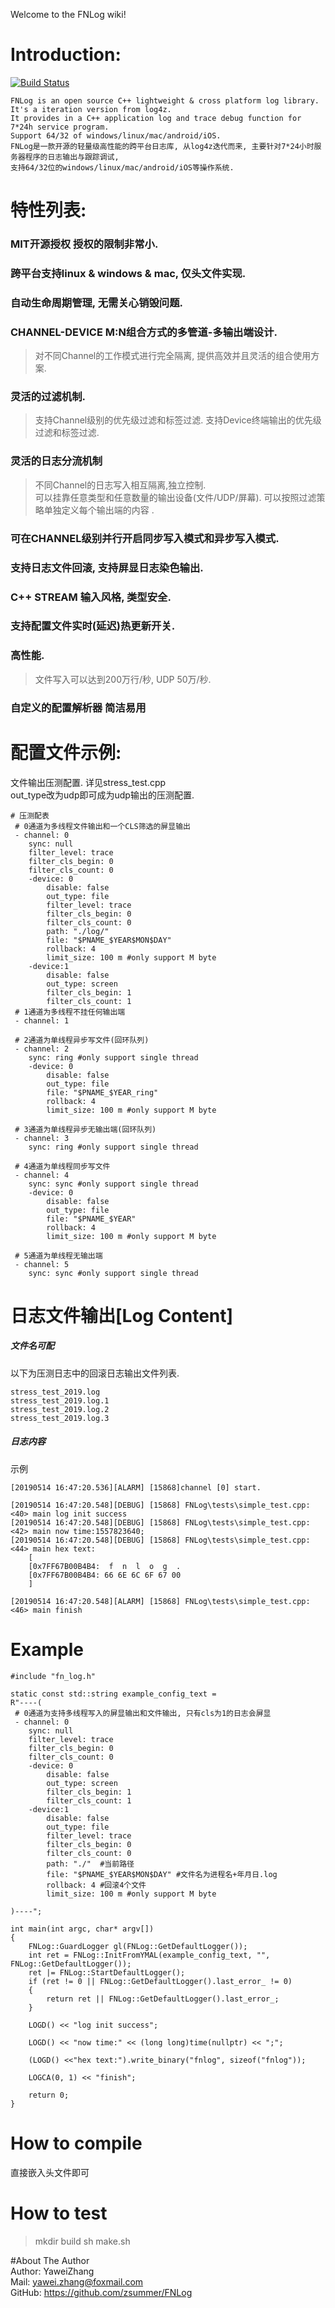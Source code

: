 Welcome to the FNLog wiki!  
# Introduction:  
[![Build Status](https://travis-ci.org/zsummer/log4z.svg?branch=master)](https://travis-ci.org/zsummer/log4z)
```
FNLog is an open source C++ lightweight & cross platform log library. It's a iteration version from log4z.
It provides in a C++ application log and trace debug function for 7*24h service program.  
Support 64/32 of windows/linux/mac/android/iOS.   
FNLog是一款开源的轻量级高性能的跨平台日志库, 从log4z迭代而来, 主要针对7*24小时服务器程序的日志输出与跟踪调试,   
支持64/32位的windows/linux/mac/android/iOS等操作系统.  
```
# 特性列表:  

### MIT开源授权 授权的限制非常小.  
 
### 跨平台支持linux & windows & mac, 仅头文件实现.  

### 自动生命周期管理, 无需关心销毁问题.  

### CHANNEL-DEVICE M:N组合方式的多管道-多输出端设计.  
> 对不同Channel的工作模式进行完全隔离, 提供高效并且灵活的组合使用方案.  

### 灵活的过滤机制.  
> 支持Channel级别的优先级过滤和标签过滤. 
> 支持Device终端输出的优先级过滤和标签过滤.

### 灵活的日志分流机制
> 不同Channel的日志写入相互隔离,独立控制.  
> 可以挂靠任意类型和任意数量的输出设备(文件/UDP/屏幕).
> 可以按照过滤策略单独定义每个输出端的内容 .

### 可在CHANNEL级别并行开启同步写入模式和异步写入模式.  

### 支持日志文件回滚, 支持屏显日志染色输出.  

### C++ STREAM 输入风格, 类型安全. 

### 支持配置文件实时(延迟)热更新开关.  

### 高性能. 
> 文件写入可以达到200万行/秒, UDP 50万/秒. 

### 自定义的配置解析器 简洁易用  


# 配置文件示例:   

文件输出压测配置.  详见stress_test.cpp  
out_type改为udp即可成为udp输出的压测配置.

```   
# 压测配表  
 # 0通道为多线程文件输出和一个CLS筛选的屏显输出 
 - channel: 0
    sync: null
    filter_level: trace
    filter_cls_begin: 0
    filter_cls_count: 0
    -device: 0
        disable: false
        out_type: file
        filter_level: trace
        filter_cls_begin: 0
        filter_cls_count: 0
        path: "./log/"
        file: "$PNAME_$YEAR$MON$DAY"
        rollback: 4
        limit_size: 100 m #only support M byte
    -device:1
        disable: false
        out_type: screen
        filter_cls_begin: 1
        filter_cls_count: 1
 # 1通道为多线程不挂任何输出端 
 - channel: 1

 # 2通道为单线程异步写文件(回环队列) 
 - channel: 2
    sync: ring #only support single thread
    -device: 0
        disable: false
        out_type: file
        file: "$PNAME_$YEAR_ring"
        rollback: 4
        limit_size: 100 m #only support M byte

 # 3通道为单线程异步无输出端(回环队列) 
 - channel: 3
    sync: ring #only support single thread

 # 4通道为单线程同步写文件 
 - channel: 4
    sync: sync #only support single thread
    -device: 0
        disable: false
        out_type: file
        file: "$PNAME_$YEAR"
        rollback: 4
        limit_size: 100 m #only support M byte

 # 5通道为单线程无输出端 
 - channel: 5
    sync: sync #only support single thread

```  

# 日志文件输出[Log Content]  
##### 文件名可配  
以下为压测日志中的回滚日志输出文件列表. 
```
stress_test_2019.log
stress_test_2019.log.1
stress_test_2019.log.2
stress_test_2019.log.3
```
##### 日志内容  
示例  
```
[20190514 16:47:20.536][ALARM] [15868]channel [0] start.

[20190514 16:47:20.548][DEBUG] [15868] FNLog\tests\simple_test.cpp:<40> main log init success
[20190514 16:47:20.548][DEBUG] [15868] FNLog\tests\simple_test.cpp:<42> main now time:1557823640;
[20190514 16:47:20.548][DEBUG] [15868] FNLog\tests\simple_test.cpp:<44> main hex text:
	[
	[0x7FF67B00B4B4:  f  n  l  o  g  . 
	[0x7FF67B00B4B4: 66 6E 6C 6F 67 00 
	]
	
[20190514 16:47:20.548][ALARM] [15868] FNLog\tests\simple_test.cpp:<46> main finish
```
# Example  
```  
#include "fn_log.h"

static const std::string example_config_text =
R"----(
 # 0通道为支持多线程写入的屏显输出和文件输出, 只有cls为1的日志会屏显 
 - channel: 0
    sync: null
    filter_level: trace
    filter_cls_begin: 0
    filter_cls_count: 0
    -device: 0
        disable: false
        out_type: screen
        filter_cls_begin: 1
        filter_cls_count: 1
    -device:1
        disable: false
        out_type: file
        filter_level: trace
        filter_cls_begin: 0
        filter_cls_count: 0
        path: "./"  #当前路径  
        file: "$PNAME_$YEAR$MON$DAY" #文件名为进程名+年月日.log 
        rollback: 4 #回滚4个文件
        limit_size: 100 m #only support M byte

)----";

int main(int argc, char* argv[])
{
    FNLog::GuardLogger gl(FNLog::GetDefaultLogger());
    int ret = FNLog::InitFromYMAL(example_config_text, "", FNLog::GetDefaultLogger());
    ret |= FNLog::StartDefaultLogger();
    if (ret != 0 || FNLog::GetDefaultLogger().last_error_ != 0)
    {
        return ret || FNLog::GetDefaultLogger().last_error_;
    }

    LOGD() << "log init success";

    LOGD() << "now time:" << (long long)time(nullptr) << ";";
    
    (LOGD() <<"hex text:").write_binary("fnlog", sizeof("fnlog"));

    LOGCA(0, 1) << "finish";

    return 0;
}
```  

# How to compile  
直接嵌入头文件即可  

# How to test  
> mkdir build 
> sh make.sh   
> 
#About The Author  
Author: YaweiZhang  
Mail: yawei.zhang@foxmail.com  
GitHub: https://github.com/zsummer/FNLog  

